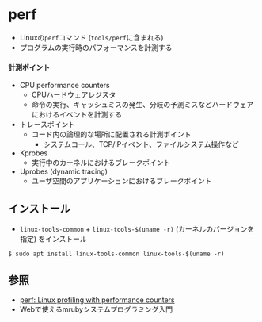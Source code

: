 # perf
- Linuxの`perf`コマンド (`tools/perf`に含まれる)
- プログラムの実行時のパフォーマンスを計測する

#### 計測ポイント
- CPU performance counters
  - CPUハードウェアレジスタ
  - 命令の実行、キャッシュミスの発生、分岐の予測ミスなどハードウェアにおけるイベントを計測する
- トレースポイント
  - コード内の論理的な場所に配置される計測ポイント
    - システムコール、TCP/IPイベント、ファイルシステム操作など
- Kprobes
  - 実行中のカーネルにおけるブレークポイント
- Uprobes (dynamic tracing)
  - ユーザ空間のアプリケーションにおけるブレークポイント

## インストール
- `linux-tools-common` + `linux-tools-$(uname -r)` (カーネルのバージョンを指定) をインストール

```
$ sudo apt install linux-tools-common linux-tools-$(uname -r)
```

## 参照
- [perf: Linux profiling with performance counters](https://perf.wiki.kernel.org/index.php/Main_Page)
- Webで使えるmrubyシステムプログラミング入門
